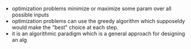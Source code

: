 - optimization problems minimize or maximize some param over all possible inputs
- optimization problems can use the greedy algorithm which supposeldy would make the "best" choice at each step.
- it is an algorithmic paradigm which is a general approach for designing an alg
